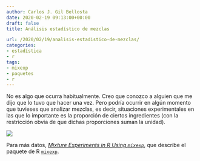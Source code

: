 ```yaml
---
author: Carlos J. Gil Bellosta
date: 2020-02-19 09:13:00+00:00
draft: false
title: Análisis estadístico de mezclas

url: /2020/02/19/analisis-estadistico-de-mezclas/
categories:
- estadística
- r
tags:
- mixexp
- paquetes
- r
---
```


No es algo que ocurra habitualmente. Creo que conozco a alguien que me dijo que lo tuvo que hacer una vez. Pero podría ocurrir en algún momento que tuvieses que analizar mezclas, es decir, situaciones experimentales en las que lo importante es la proporción de ciertos ingredientes (con la restricción obvia de que dichas proporciones suman la unidad).

![](/wp-uploads/2020/02/experimentos_mezclas.png#center)

Para más datos, _[Mixture Experiments in R Using `mixexp`](https://www.jstatsoft.org/article/view/v072c02)_, que describe el paquete de R [`mixexp`](https://CRAN.R-project.org/package=mixexp).



